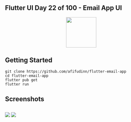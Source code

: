 ## Flutter UI Day 22 of 100 - Email App UI

<p align="center">
  <img src="https://avatars.githubusercontent.com/u/94339143?v=4" width=100/>
</p>

## Getting Started

```
git clone https://github.com/afifudinn/flutter-email-app
cd flutter-email-app
flutter pub get
flutter run
```

## Screenshots

<p style="float: left;">
  <img src="https://github.com/afifudinn/flutter-email-app/blob/main/screenshots/1.png"/>
  <img src="https://github.com/afifudinn/flutter-email-app/blob/main/screenshots/2.png"/>
</p>

